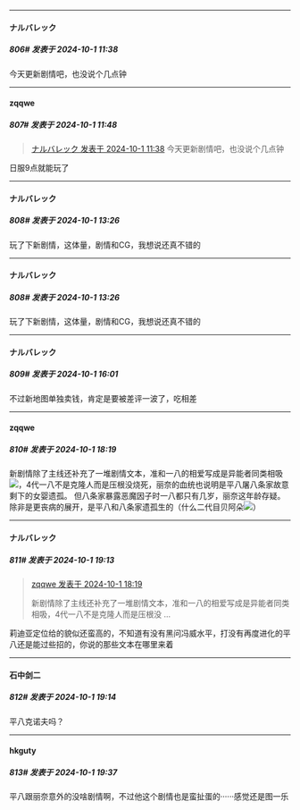 ﻿
*****

####  ナルバレック  
##### 806#       发表于 2024-10-1 11:38

今天更新剧情吧，也没说个几点钟


*****

####  zqqwe  
##### 807#       发表于 2024-10-1 11:48

<blockquote><a href="httphttps://bbs.saraba1st.com/2b/forum.php?mod=redirect&amp;goto=findpost&amp;pid=66353798&amp;ptid=2092340" target="_blank">ナルバレック 发表于 2024-10-1 11:38</a>
今天更新剧情吧，也没说个几点钟</blockquote>
日服9点就能玩了


*****

####  ナルバレック  
##### 808#       发表于 2024-10-1 13:26

玩了下新剧情，这体量，剧情和CG，我想说还真不错的


*****

####  ナルバレック  
##### 808#       发表于 2024-10-1 13:26

玩了下新剧情，这体量，剧情和CG，我想说还真不错的


*****

####  ナルバレック  
##### 809#       发表于 2024-10-1 16:01

不过新地图单独卖钱，肯定是要被差评一波了，吃相差


*****

####  zqqwe  
##### 810#       发表于 2024-10-1 18:19

新剧情除了主线还补充了一堆剧情文本，准和一八的相爱写成是异能者同类相吸<img src="https://static.saraba1st.com/image/smiley/face2017/068.png" referrerpolicy="no-referrer">，4代一八不是克隆人而是压根没烧死，丽奈的血统也说明是平八屠八条家故意剩下的女婴遗孤。
但八条家暴露恶魔因子时一八都只有几岁，丽奈这年龄存疑。除非是更丧病的展开，是平八和八条家遗孤生的（什么二代目贝阿朵<img src="https://static.saraba1st.com/image/smiley/face2017/125.png" referrerpolicy="no-referrer">）


*****

####  ナルバレック  
##### 811#       发表于 2024-10-1 19:13

<blockquote><a href="httphttps://bbs.saraba1st.com/2b/forum.php?mod=redirect&amp;goto=findpost&amp;pid=66356251&amp;ptid=2092340" target="_blank">zqqwe 发表于 2024-10-1 18:19</a>

新剧情除了主线还补充了一堆剧情文本，准和一八的相爱写成是异能者同类相吸，4代一八不是克隆人而是压根没 ...</blockquote>
莉迪亚定位给的貌似还蛮高的，不知道有没有黑问冯威水平，打没有再度进化的平八还是能过些招的，你说的那些文本在哪里来着

*****

####  石中剑二  
##### 812#       发表于 2024-10-1 19:14

平八克诺夫吗？


*****

####  hkguty  
##### 813#       发表于 2024-10-1 19:37

平八跟丽奈意外的没啥剧情啊，不过他这个剧情也是蛮扯蛋的······感觉还是图一乐

